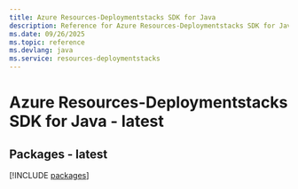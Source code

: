 ```yaml
---
title: Azure Resources-Deploymentstacks SDK for Java
description: Reference for Azure Resources-Deploymentstacks SDK for Java
ms.date: 09/26/2025
ms.topic: reference
ms.devlang: java
ms.service: resources-deploymentstacks
---
```

# Azure Resources-Deploymentstacks SDK for Java - latest
## Packages - latest
[!INCLUDE [packages](resources-deploymentstacks-index.md)]